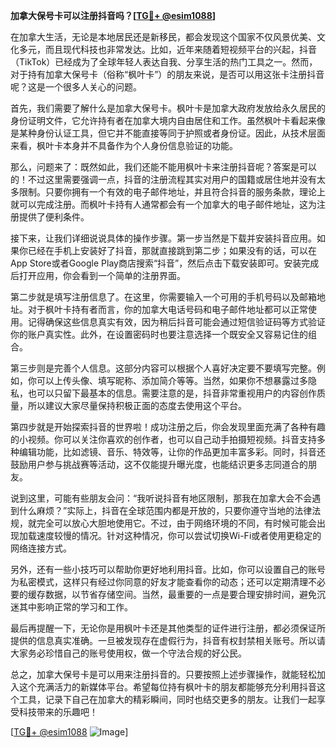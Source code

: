 **加拿大保号卡可以注册抖音吗？[[TG💪+ @esim1088](https://t.me/s/esim1088)]**

在加拿大生活，无论是本地居民还是新移民，都会发现这个国家不仅风景优美、文化多元，而且现代科技也非常发达。比如，近年来随着短视频平台的兴起，抖音（TikTok）已经成为了全球年轻人表达自我、分享生活的热门工具之一。然而，对于持有加拿大保号卡（俗称“枫叶卡”）的朋友来说，是否可以用这张卡注册抖音呢？这是一个很多人关心的问题。

首先，我们需要了解什么是加拿大保号卡。枫叶卡是加拿大政府发放给永久居民的身份证明文件，它允许持有者在加拿大境内自由居住和工作。虽然枫叶卡看起来像是某种身份认证工具，但它并不能直接等同于护照或者身份证。因此，从技术层面来看，枫叶卡本身并不具备作为个人身份信息验证的功能。

那么，问题来了：既然如此，我们还能不能用枫叶卡来注册抖音呢？答案是可以的！不过这里需要强调一点，抖音的注册流程其实对用户的国籍或居住地并没有太多限制。只要你拥有一个有效的电子邮件地址，并且符合抖音的服务条款，理论上就可以完成注册。而枫叶卡持有人通常都会有一个加拿大的电子邮件地址，这为注册提供了便利条件。

接下来，让我们详细说说具体的操作步骤。第一步当然是下载并安装抖音应用。如果你已经在手机上安装好了抖音，那就直接跳到第二步；如果没有的话，可以在App Store或者Google Play商店搜索“抖音”，然后点击下载安装即可。安装完成后打开应用，你会看到一个简单的注册界面。

第二步就是填写注册信息了。在这里，你需要输入一个可用的手机号码以及邮箱地址。对于枫叶卡持有者而言，你的加拿大电话号码和电子邮件地址都可以正常使用。记得确保这些信息真实有效，因为稍后抖音可能会通过短信验证码等方式验证你的账户真实性。此外，在设置密码时也要注意选择一个既安全又容易记住的组合。

第三步则是完善个人信息。这部分内容可以根据个人喜好决定要不要填写完整。例如，你可以上传头像、填写昵称、添加简介等等。当然，如果你不想暴露过多隐私，也可以只留下最基本的信息。需要注意的是，抖音非常重视用户的内容创作质量，所以建议大家尽量保持积极正面的态度去使用这个平台。

第四步就是开始探索抖音的世界啦！成功注册之后，你会发现里面充满了各种有趣的小视频。你可以关注你喜欢的创作者，也可以自己动手拍摄短视频。抖音支持多种编辑功能，比如滤镜、音乐、特效等，让你的作品更加丰富多彩。同时，抖音还鼓励用户参与挑战赛等活动，这不仅能提升曝光度，也能结识更多志同道合的朋友。

说到这里，可能有些朋友会问：“我听说抖音有地区限制，那我在加拿大会不会遇到什么麻烦？”实际上，抖音在全球范围内都是开放的，只要你遵守当地的法律法规，就完全可以放心大胆地使用它。不过，由于网络环境的不同，有时候可能会出现加载速度较慢的情况。针对这种情况，你可以尝试切换Wi-Fi或者使用更稳定的网络连接方式。

另外，还有一些小技巧可以帮助你更好地利用抖音。比如，你可以设置自己的账号为私密模式，这样只有经过你同意的好友才能查看你的动态；还可以定期清理不必要的缓存数据，以节省存储空间。当然，最重要的一点是要合理安排时间，避免沉迷其中影响正常的学习和工作。

最后再提醒一下，无论你是用枫叶卡还是其他类型的证件进行注册，都必须保证所提供的信息真实准确。一旦被发现存在虚假行为，抖音有权封禁相关账号。所以请大家务必珍惜自己的账号使用权，做一个守法合规的好公民。

总之，加拿大保号卡是可以用来注册抖音的。只要按照上述步骤操作，就能轻松加入这个充满活力的新媒体平台。希望每位持有枫叶卡的朋友都能够充分利用抖音这个工具，记录下自己在加拿大的精彩瞬间，同时也结交更多的朋友。让我们一起享受科技带来的乐趣吧！

[[TG💪+ @esim1088](https://t.me/s/esim1088) ![Image](https://i.postimg.cc/4NQfJmqS/Snipaste-2025-05-13-00-14-12.png)]